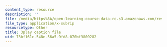 ```yaml
---
content_type: resource
description: ''
file: /media/https%3A/open-learning-course-data-rc.s3.amazonaws.com/res-15-003-shaping-the-future-of-work-15-662x-spring-2016/73bf161c548e56a59fd8070bf3809282_Wi4W4PTzdhI.vtt
file_type: application/x-subrip
resourcetype: Other
title: 3play caption file
uid: 73bf161c-548e-56a5-9fd8-070bf3809282
---
```

